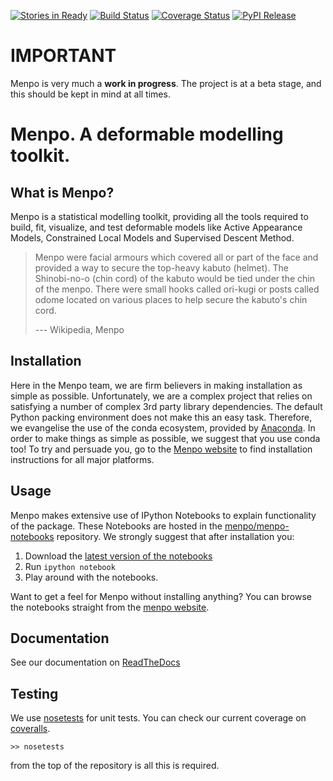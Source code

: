 [![Stories in Ready](https://badge.waffle.io/menpo/menpo.png?label=ready&title=Ready)](https://waffle.io/menpo/menpo)
[![Build Status](http://img.shields.io/travis/menpo/menpo.svg?style=flat)](https://travis-ci.org/menpo/menpo)
[![Coverage Status](http://img.shields.io/coveralls/menpo/menpo.svg?style=flat)](https://coveralls.io/r/menpo/menpo)
[![PyPI Release](http://img.shields.io/pypi/v/menpo.svg?style=flat)](https://pypi.python.org/pypi/menpo)

IMPORTANT
=========

Menpo is very much a **work in progress**. The project is at a 
beta stage, and this should be kept in mind at all times.

Menpo. A deformable modelling toolkit.
======================================
What is Menpo?
--------------
Menpo is a statistical modelling toolkit, providing all the tools 
required to build, fit, visualize, and test deformable models like Active Appearance Models, Constrained Local Models and Supervised Descent Method.

> Menpo were facial armours which covered all or part of the face and provided a way to secure the top-heavy kabuto (helmet). The Shinobi-no-o (chin cord) of the kabuto would be tied under the chin of the menpo. There were small hooks called ori-kugi or posts called odome located on various places to help secure the kabuto's chin cord.
>
> --- Wikipedia, Menpo

Installation
------------
Here in the Menpo team, we are firm believers in making installation as simple as possible. Unfortunately, we are a complex project that relies on satisfying a number of complex 3rd party library dependencies. The default Python packing environment does not make this an easy task. Therefore, we evangelise the use of the conda ecosystem, provided by [Anaconda](https://store.continuum.io/cshop/anaconda/). In order to make things as simple as possible, we suggest that you use conda too! To try and persuade you, go to the [Menpo website](http://www.menpo.io/installation/) to find installation instructions for all major platforms.

Usage
-----
Menpo makes extensive use of IPython Notebooks to explain functionality of the package. These Notebooks are hosted in the [menpo/menpo-notebooks](https://github.com/menpo/menpo-notebooks) repository. We strongly suggest that after installation you:

1. Download the [latest version of the notebooks](https://github.com/menpo/menpo-notebooks/releases) 
2. Run `ipython notebook`
3. Play around with the notebooks.

Want to get a feel for Menpo without installing anything? You can browse the notebooks straight from the [menpo website](http://www.menpo.io/notebooks.html).


Documentation
-------------
See our documentation on [ReadTheDocs](http://menpo.readthedocs.org)

Testing
-------
We use [nosetests](https://nose.readthedocs.org/en/latest/) for unit tests. You can check our current coverage on [coveralls](https://coveralls.io/r/menpo/menpo).

    >> nosetests

from the top of the repository is all this is required.
